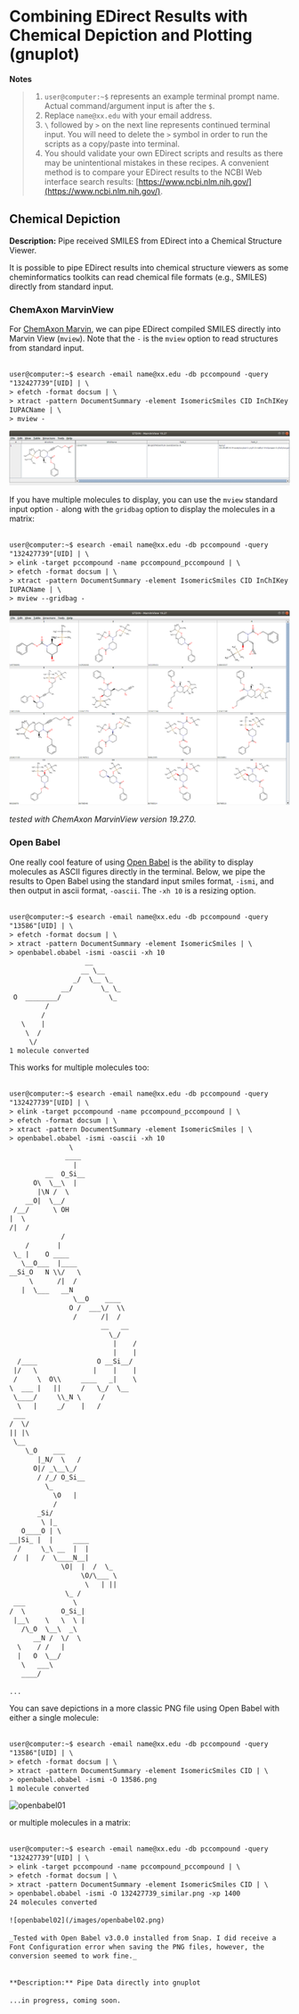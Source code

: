 # Combining EDirect Results with Chemical Depiction and Plotting (gnuplot)

**Notes**

> 1. `user@computer:~$` represents an example terminal prompt name. Actual command/argument input is after the `$`.
> 2. Replace `name@xx.edu` with your email address.
> 3. `\` followed by `>` on the next line represents continued terminal input. You will need to delete the `>` symbol in order to run the scripts as a copy/paste into terminal.
> 4. You should validate your own EDirect scripts and results as there may be unintentional mistakes in these recipes. A convenient method is to compare your EDirect results to the NCBI Web interface search results: [https://www.ncbi.nlm.nih.gov/](https://www.ncbi.nlm.nih.gov/).

## Chemical Depiction

**Description:** Pipe received SMILES from EDirect into a Chemical Structure Viewer.

It is possible to pipe EDirect results into chemical structure viewers as some cheminformatics toolkits can read chemical file formats (e.g., SMILES) directly from standard input.

### ChemAxon MarvinView

For [ChemAxon Marvin](https://chemaxon.com/products/marvin), we can pipe EDirect compiled SMILES directly into Marvin View (`mview`). Note that the `-` is the `mview` option to read structures from standard input.

```console

user@computer:~$ esearch -email name@xx.edu -db pccompound -query "132427739"[UID] | \
> efetch -format docsum | \
> xtract -pattern DocumentSummary -element IsomericSmiles CID InChIKey IUPACName | \
> mview -

```

![mview01](/images/mview01.png)

If you have multiple molecules to display, you can use the `mview` standard input option `-` along with the `gridbag` option to display the molecules in a matrix:


```console

user@computer:~$ esearch -email name@xx.edu -db pccompound -query "132427739"[UID] | \
> elink -target pccompound -name pccompound_pccompound | \
> efetch -format docsum | \
> xtract -pattern DocumentSummary -element IsomericSmiles CID InChIKey IUPACName | \
> mview --gridbag -

```

![mview02](/images/mview02.png)

_tested with ChemAxon MarvinView version 19.27.0._

### Open Babel

One really cool feature of using [Open Babel](https://github.com/openbabel) is the ability to display molecules as ASCII figures directly in the terminal. Below, we pipe the results to Open Babel using the standard input smiles format, `-ismi`, and then output in ascii format, `-oascii`. The `-xh 10` is a resizing option.

```console

user@computer:~$ esearch -email name@xx.edu -db pccompound -query "13586"[UID] | \
> efetch -format docsum | \
> xtract -pattern DocumentSummary -element IsomericSmiles | \
> openbabel.obabel -ismi -oascii -xh 10
                   __                                                          
                  __ \__                                                       
                _/  \__ \_                                                     
             __/       \_ \_                                                   
 O  ________/            \_                                                    
         /                                                                     
        /                                                                      
   \    |                                                                      
    \  /                                                                       
     \/                                                                        
1 molecule converted
```

This works for multiple molecules too:

```console

user@computer:~$ esearch -email name@xx.edu -db pccompound -query "132427739"[UID] | \
> elink -target pccompound -name pccompound_pccompound | \
> efetch -format docsum | \
> xtract -pattern DocumentSummary -element IsomericSmiles | \
> openbabel.obabel -ismi -oascii -xh 10
               \                                                               
              ____                                                             
                |                                                              
         __  O_Si__                                                            
      O\  \__\  |                                                              
       |\N /  \                                                                
    __O|  \__/                                                                 
 /__/      \ OH                                                                
|  \                                                                           
/|  /                                                                          
             /                                                                 
    /       |                                                                  
 \_ |    O ____                                                                
   \__O___  |____                                                              
__Si_O   N \\/   \                                                             
     \      /|  /                                                              
   |  \___   __N                                                               
                \__O    ____                                                   
               O /  ___\/  \\                                                  
                /      /|  /                                                   
                       __   __                                                 
                         \_/                                                   
                          |    /                                               
                          |    |                                               
  /____               O __Si__/                                                
 |/   \              |    |    |                                               
 /     \  O\\     ____   _|    \                                               
\  ___ |   ||     /   \_/  \__                                                 
 \____/     \\_N \     /                                                       
  \   |     _/    |   /                                                        
 ___                                                                           
/  \/                                                                          
|| |\                                                                          
 \__                                                                           
    \_O    ___                                                                 
       |_N/  \   /                                                             
      O|/ _\__\_/                                                              
       / /_/ O_Si__                                                            
         \_                                                                    
           \O   |                                                              
           /                                                                   
       _Si/                                                                    
        \ |_                                                                   
   O____O | \                                                                  
__|Si_ |  |     ____                                                           
  /     \_\ __  |  |                                                           
 /  |   /  \____N__|                                                           
             \O|  |  /  \_                                                     
                  \O/\___ \                                                    
                   \   | ||                                                    
              \_ /                                                             
 ___            \                                                              
/  \         O_Si_|                                                            
 |__\    \   \  \ |                                                            
   /\_O  \__\  _\                                                              
      __N /  \/  \                                                             
  \    / /   |                                                                 
  |   O  \__/                                                                  
   \   ___\                                                                    
   ____/        

...
```

You can save depictions in a more classic PNG file using Open Babel with either a single molecule:

```console

user@computer:~$ esearch -email name@xx.edu -db pccompound -query "13586"[UID] | \
> efetch -format docsum | \
> xtract -pattern DocumentSummary -element IsomericSmiles CID | \
> openbabel.obabel -ismi -O 13586.png
1 molecule converted
```

![openbabel01](/images/openbabel01.png)


or multiple molecules in a matrix:

```console

user@computer:~$ esearch -email name@xx.edu -db pccompound -query "132427739"[UID] | \
> elink -target pccompound -name pccompound_pccompound | \
> efetch -format docsum | \
> xtract -pattern DocumentSummary -element IsomericSmiles CID | \
> openbabel.obabel -ismi -O 132427739_similar.png -xp 1400
24 molecules converted

![openbabel02](/images/openbabel02.png)

_Tested with Open Babel v3.0.0 installed from Snap. I did receive a Font Configuration error when saving the PNG files, however, the conversion seemed to work fine._


**Description:** Pipe Data directly into gnuplot

...in progress, coming soon.







